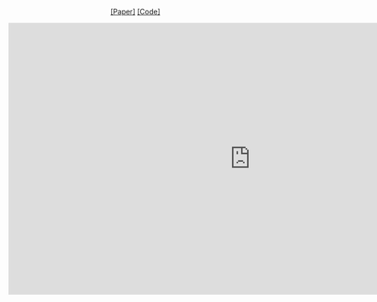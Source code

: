<p align="center">
    <a href=https://arxiv.org/abs/1907.01108>[Paper]</a>
    <a href=https://github.com/chahuja/language2pose>[Code]</a>
</p>
 

<iframe width="960" height="540" src="https://www.youtube.com/embed/zfllpcBlAVI" frameborder="0" allow="accelerometer; autoplay; encrypted-media; gyroscope; picture-in-picture" allowfullscreen></iframe>